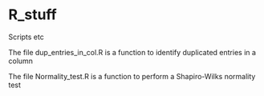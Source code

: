 # R_stuff
Scripts etc

The file dup_entries_in_col.R is a function to identify duplicated entries in a column

The file Normality_test.R is a function to perform a Shapiro-Wilks normality test
